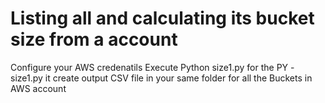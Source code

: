# Listing all and calculating its bucket size from a account 
Configure your AWS credenatils
Execute Python size1.py
for the PY - size1.py  it create output CSV file in your same folder for all the Buckets in AWS account

